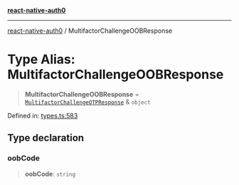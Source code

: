 [**react-native-auth0**](../README.md)

---

[react-native-auth0](../globals.md) / MultifactorChallengeOOBResponse

# Type Alias: MultifactorChallengeOOBResponse

> **MultifactorChallengeOOBResponse** = [`MultifactorChallengeOTPResponse`](MultifactorChallengeOTPResponse.md) & `object`

Defined in: [types.ts:583](https://github.com/auth0/react-native-auth0/blob/64b3136e2ba68da80f979438fc7bc3abab9becdd/src/types.ts#L583)

## Type declaration

### oobCode

> **oobCode**: `string`
